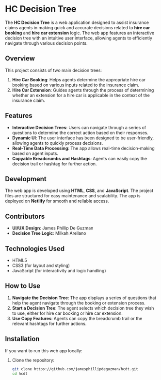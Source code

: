 # HC Decision Tree

The **HC Decision Tree** is a web application designed to assist insurance claims agents in making quick and accurate decisions related to **hire car booking** and **hire car extension** logic. The web app features an interactive decision tree with an intuitive user interface, allowing agents to efficiently navigate through various decision points.

## Overview

This project consists of two main decision trees:
1. **Hire Car Booking**: Helps agents determine the appropriate hire car booking based on various inputs related to the insurance claim.
2. **Hire Car Extension**: Guides agents through the process of determining whether an extension for a hire car is applicable in the context of the insurance claim.

## Features
- **Interactive Decision Trees**: Users can navigate through a series of questions to determine the correct action based on their responses.
- **Dynamic UI**: The user interface has been designed to be user-friendly, allowing agents to quickly process decisions.
- **Real-Time Data Processing**: The app allows real-time decision-making based on agent inputs.
- **Copyable Breadcrumbs and Hashtags**: Agents can easily copy the decision trail or hashtag for further action.

## Development

The web app is developed using **HTML**, **CSS**, and **JavaScript**. The project files are structured for easy maintenance and scalability. The app is deployed on **Netlify** for smooth and reliable access.

## Contributors
- **UI/UX Design**: James Phillip De Guzman
- **Decision Tree Logic**: Milkah Arellano

## Technologies Used
- HTML5
- CSS3 (for layout and styling)
- JavaScript (for interactivity and logic handling)

## How to Use

1. **Navigate the Decision Tree**: The app displays a series of questions that help the agent navigate through the booking or extension process. 
2. **Start a Decision Tree**: The agent selects which decision tree they wish to use, either for hire car booking or hire car extension.
3. **Use Copy Features**: Agents can copy the breadcrumb trail or the relevant hashtags for further actions.

## Installation

If you want to run this web app locally:

1. Clone the repository:
   ```bash
   git clone https://github.com/jamesphillipdeguzman/hcdt.git
   cd hcdt

